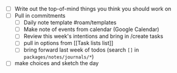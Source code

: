 - [ ] Write out the top-of-mind things you think you should work on
- [ ] Pull in commitments
    - [ ] Daily note template #roam/templates 
    - [ ] Make note of events from calendar (Google Calendar)
    - [ ] Review this week's intentions and bring in /create tasks
    - [ ] pull in options from [[Task lists list]]
    - [ ] bring forward last week of todos (search `[]` in `packages/notes/journals/*`)
- [ ] make choices and sketch the day
